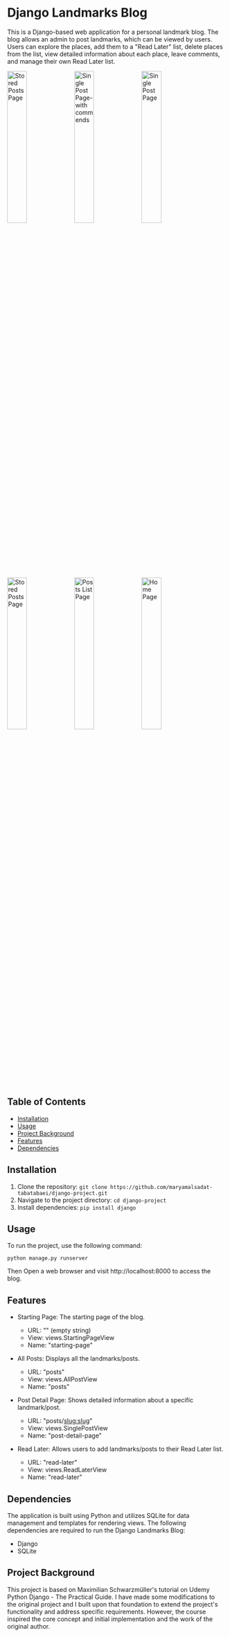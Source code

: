 # Django Landmarks Blog

This is a Django-based web application for a personal landmark blog. The blog allows an admin to post landmarks, which can be viewed by users. Users can explore the places, add them to a "Read Later" list, delete places from the list, view detailed information about each place, leave comments, and manage their own Read Later list.<br>


<img src="https://github.com/maryamalsadat-tabatabaei/Django-Landmarks-Blog/assets/87692864/bac5ed7e-22f7-429f-9c41-00755dde9885" alt="Stored Posts Page" width="30%" height="auto">
<img src="https://github.com/maryamalsadat-tabatabaei/Django-Landmarks-Blog/assets/87692864/92972c82-d48b-462c-a1e7-341ae1890543" alt="Single Post Page-with commends" width="30%" height="auto">
<img src="https://github.com/maryamalsadat-tabatabaei/Django-Landmarks-Blog/assets/87692864/a6c53d58-459e-48a9-a0fa-91180022066d" alt="Single Post Page" width="30%" height="auto">
<img src="https://github.com/maryamalsadat-tabatabaei/Django-Landmarks-Blog/assets/87692864/1c1d482b-4423-41b0-aaf8-a7aff22338be" alt="Stored Posts Page" width="30%" height="auto">
<img src="https://github.com/maryamalsadat-tabatabaei/Django-Landmarks-Blog/assets/87692864/0b93c807-2b8d-40fa-8375-2fd10ff9f923" alt="Posts List Page" width="30%" height="auto">
<img src="https://github.com/maryamalsadat-tabatabaei/Django-Landmarks-Blog/assets/87692864/e3e4187d-3f25-48c2-ae1e-7df550c93005" alt="Home Page" width="30%" height="auto">


## Table of Contents

- [Installation](#installation)
- [Usage](#usage)
- [Project Background](#project-background)
- [Features](#features)
- [Dependencies](#dependencies)

## Installation

1. Clone the repository: `git clone https://github.com/maryamalsadat-tabatabaei/django-project.git`
2. Navigate to the project directory: `cd django-project`
3. Install dependencies: `pip install django`

## Usage

To run the project, use the following command:

<pre><code>python manage.py runserver</code></pre> Then Open a web browser and visit http://localhost:8000 to access the blog.

## Features

- Starting Page: The starting page of the blog.
  - URL: "" (empty string)
  - View: views.StartingPageView
  - Name: "starting-page"
- All Posts: Displays all the landmarks/posts.
  - URL: "posts"
  - View: views.AllPostView
  - Name: "posts"
- Post Detail Page: Shows detailed information about a specific landmark/post.

  - URL: "posts/<slug:slug>"
  - View: views.SinglePostView
  - Name: "post-detail-page"
- Read Later: Allows users to add landmarks/posts to their Read Later list.

  - URL: "read-later"
  - View: views.ReadLaterView
  - Name: "read-later"
## Dependencies
The application is built using Python and utilizes SQLite for data management and templates for rendering views. The following dependencies are required to run the Django Landmarks Blog:

- Django
- SQLite

## Project Background

This project is based on Maximilian Schwarzmüller's tutorial on Udemy Python Django - The Practical Guide. I have made some modifications to the original project and I built upon that foundation to extend the project's functionality and address specific requirements. However, the course inspired the core concept and initial implementation and the work of the original author.
